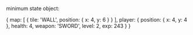minimum state object:

{
  map: [
    {
      tile: 'WALL',
      position: {
        x: 4,
        y: 6
      }
    }
  ],
  player: {
    position: {
      x: 4,
      y: 4
    },
    health: 4,
    weapon: 'SWORD',
    level: 2,
    exp: 243
  }
}
